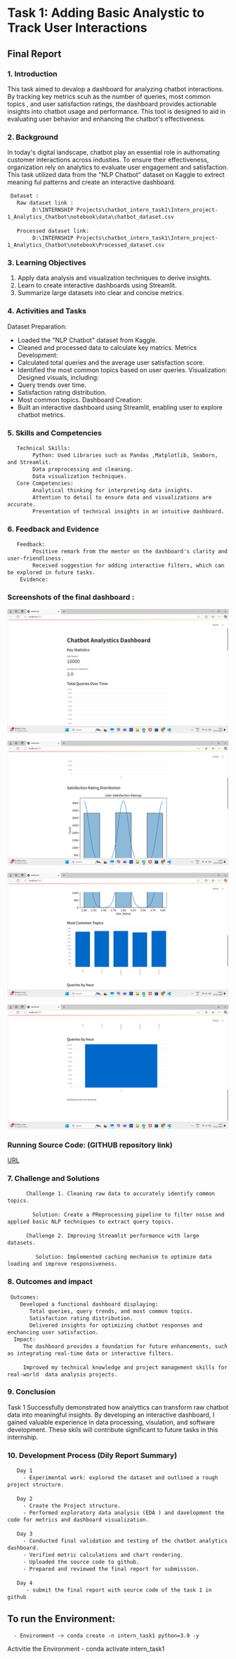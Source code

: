 # Task 1: Adding Basic Analystic to Track User Interactions

## Final Report


### 1. Introduction 
This task aimed to devalop a dashboard for analyzing chatbot interactions. By tracking key metrics scuh as the number of queries, most common topics , and user satisfaction ratings, the dashboard provides actionable insights into chatbot usage and performance. This tool is designed to aid in evaluating user behavior and enhancing the chatbot's effectiveness.

### 2. Background
In today's digital landscape, chatbot play an essential role in authomating customer interactions across industies. To ensure their effectiveness, organization rely on analytics to evaluate user engagement  and satisfaction. This task utilized data from the "NLP Chatbot" dataset on Kaggle to extrect meaning ful patterns and create an interactive dashboard.


     Dataset :
       Raw dataset link : 
            D:\INTERNSHIP Projects\chatbot_intern_task1\Intern_project-1_Analytics_Chatbot\notebook\data\chatbot_dataset.csv

       Processed dataset link:
            D:\INTERNSHIP Projects\chatbot_intern_task1\Intern_project-1_Analytics_Chatbot\notebook\Processed_dataset.csv

### 3. Learning Objectives
1. Apply data analysis and visualization techniques to derive insights.
2. Learn to create interactive dashboards using Streamlit.
3. Summarize large datasets into clear and concise metrics.

### 4. Activities and Tasks
Dataset Preparation:
- Loaded the "NLP Chatbot"  dataset from Kaggle. 
- Cleaned and processed data to calculate key matrics.
Metrics Development:
- Calculated total queries and the average user satisfaction score.
- Identified the most common topics based on user queries.
Visualization:
Designed visuals, including:
- Query trends over time.
- Satisfaction rating distribution.
- Most common topics.
Dashboard Creation:
- Built an interactive dashboard using Streamlit, enabling user to explore chatbot metrics.

### 5. Skills and Competencies
       Technical Skills:
            Python: Used Libraries such as Pandas ,Matplotlib, Seaborn, and Streamlit.
            Data preprocessing and cleaning.
            Data visualization techniques.
       Core Competencies:
            Analytical thinking for interpreting data insights.
            Attention to detail to ensure data and visualizations are accurate.
            Presentation of technical insights in an intuitive dashboard.

### 6. Feedback and Evidence
       Feedback:
            Positive remark from the mentor on the dashboard's clarity and user-friendliness.
            Received suggestion for adding interactive filters, which can be explored in future tasks.
        Evidence:
### Screenshots of the final dashboard :

![App Screenshot](https://github.com/VigneshvickyData/Data_Branching/blob/main/1.png?raw=true)

![App Screenshot](https://github.com/VigneshvickyData/Data_Branching/blob/main/2.png?raw=true)

![App Screenshot](https://github.com/VigneshvickyData/Data_Branching/blob/main/3.png?raw=true)

![App Screenshot](https://github.com/VigneshvickyData/Data_Branching/blob/main/4.png?raw=true)

### Running Source Code: (GITHUB repository link)
[URL](https://github.com/VigneshvickyData/Intern_project-1_Analytics_Chatbot)  

### 7. Challenge and Solutions 
          Challenge 1. Cleaning raw data to accurately identify common topics.

            Solution: Create a PReprocessing pipeline to filter noise and applied basic NLP techniques to extract query topics.

          Challenge 2. Improving Streamlit performance with large datasets.

             Solution: Implemented caching mechanism to optimize data loading and improve responsiveness.

### 8. Outcomes and impact 
     Outcomes:
        Developed a functional dashboard displaying:
           Total queries, query trends, and most common topics.
           Satisfaction rating distribution.
           Delivered insights for optimizing chatbot responses and enchancing user satisfaction.
      Impact:
         The dashboard provides a foundation for future enhancements, such as integrating real-time data or interactive filters.

         Improved my technical knowledge and project management skills for real-world  data analysis projects.          

### 9. Conclusion
Task 1 Successfully demonstrated how analyttics can transform raw chatbot data into meaningful insights. By developing an interactive dashboard, I gained valuable experience in data processing, visulation, and software development. These skils will contribute significant to future tasks in this internship.

### 10. Development Process (Dily Report Summary)
       Day 1 
         - Experimental work: explored the dataset and outlined a rough project structure.

       Day 2 
         - Create the Project structure.
         - Performed exploratory data analysis (EDA ) and davelopment the code for metrics and dashboard visualization.

       Day 3 
         - Conducted final validation and testing of the chatbot analytics dashboard.
         - Verified metric calculations and chart rendering.
         - Uploaded the source code to github.
         - Prepared and reviewed the final report for submission.

       Day 4  
          - submit the final report with source code of the task 1 in github        

## To run the Environment:
      - Environment -> conda create -n intern_task1 python=3.9 -y
Activitie the Environment 
      -  conda activate intern_task1